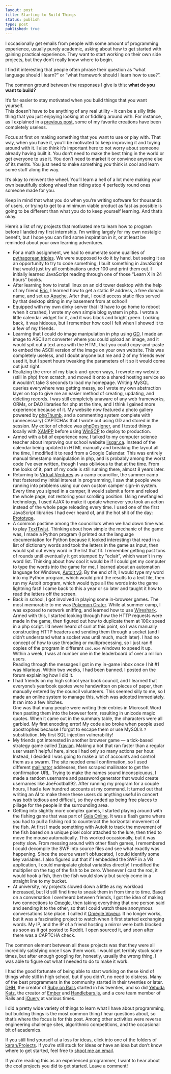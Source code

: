 ```yaml
---
layout: post
title: Starting to Build Things
status: publish
type: post
published: true
---
```


I occasionally get emails from people with some amount of programming 
experience, usually purely academic, asking about how to get started with 
gaining practical experience. They want to start working on their own side 
projects, but they don’t really know where to begin.

I find it interesting that people often phrase their question as “what language 
should I learn?” or “what framework should I learn how to use?”.

The common ground between the responses I give is this: **what do you want to 
build?**

It’s far easier to stay motivated when you build things that you want yourself.  
This doesn’t have to be anything of any real utility - it can be a silly little 
thing that you just enjoying looking at or fiddling around with. For instance, 
as I explained in a [previous post][], some of my favorite creations have been 
completely useless.

Focus at first on making something that you want to use or play with. That way, 
when you have it, you’ll be motivated to keep improving it and toying around 
with it. I also think it’s important here to not worry about someone already 
having built it. You don’t need to make the best thing in the world or get 
everyone to use it. You don’t need to market it or convince anyone else of its 
merits. You just need to make something _you_ think is cool and learn some stuff 
along the way.

It’s okay to reinvent the wheel. You’ll learn a hell of a lot more making your 
own beautifully oblong wheel than riding atop 4 perfectly round ones someone 
made for you.

Keep in mind that what you do when you’re writing software for thousands of 
users, or trying to get to a minimum viable product as fast as possible is going 
to be different than what you do to keep yourself learning. And that’s okay.

Here’s a list of my projects that motivated me to learn how to program before I 
landed my first internship. I’m writing largely for my own nostalgic benefit, 
but I hope you can find some inspiration in it, or at least be reminded about 
your own learning adventures.

- For a math assignment, we had to enumerate some qualities of [pythagorean 
triples][]. We were supposed to do it by hand, but seeing it as an opportunity 
to try to code something, I built something in JavaScript that would just try 
all combinations under 100 and print them out. I initially learned JavaScript 
reading through one of those “Learn X in 24 hours” books.
- After learning how to install linux on an old tower desktop with the help of 
my friend [Eric][], I learned how to get a static IP address, a free domain 
name, and set up [Apache][]. After that, I could access static files served by 
that desktop sitting in my basement from at school!
- Equipped with my own dinky server that I’d have to go home to reboot when it 
crashed, I wrote my own simple blog system in php. I wrote a little calendar 
widget for it, and it was black and bright green. Looking back, it was hideous, 
but I remember how cool I felt when I showed it to a few of my friends.
- Learning that I could do image manipulation in php using [GD][], I made an 
image to ASCII art converter where you could upload an image, and it would spit 
out a text area with the HTML that you could copy-and-paste to embed the ASCII 
version of the image on your own website. This was completely useless, and I 
doubt anyone but me and 2 of my friends ever used it, but I spent hours tweaking 
the parameters of it so it would come out just right.
- Realizing the error of my black-and-green ways, I rewrote my website (still in 
php) from scratch, and moved it onto a shared hosting service so it wouldn’t 
take 3 seconds to load my homepage. Writing MySQL queries everywhere was getting 
messy, so I wrote my own abstraction layer on top to give me an easier method of 
creating, updating, and deleting records. I was still completely unaware of any 
web frameworks, ORMs, or DAO libraries for php at the time, and I think I gained 
more experience because of it. My website now featured a photo gallery powered 
by [phpThumb][], and a commenting system complete with (unnecessary) CAPTCHAs 
that I wrote out using GD and stored in the session. My editor of choice was 
[phpDesigner][], and I tested things locally with [XAMPP][] before using 
[WinSCP][] to deploy to production.
- Armed with a bit of experience now, I talked to my computer science teacher 
about improving our school website [lisgar.ca][]. Instead of the calendar being 
updated in HTML manually and breaking the layout all the time, I modified it to 
read from a Google Calendar. This was entirely manual timestamp manipulation in 
php, and is probably among the worst code I’ve ever written, though I was 
oblivious to that at the time. From the looks of it, part of my code is still 
running there, almost 8 years later.
- Returning to [Virtual Ventures][] as a camp councillor, the summer camp that 
fostered my initial interest in programming, I saw that people were running into 
problems using our own custom camper sign-in system. Every time you signed in a 
camper, it would submit a form and reload the whole page, not restoring your 
scrolling position. Using newfangled technology, I used AJAX to make it update 
whenever you took an action instead of the whole page reloading every time. I 
used one of the first JavaScript libraries I had ever heard of, and the hot shit 
of the day: [Prototype][].
- A common pastime among the councillors when we had down time was to play 
[TextTwist][]. Thinking about how simple the mechanic of the game was, I made a 
Python program (I printed out the language documentation for Python because it 
looked interesting) that read in a list of dictionary words and took the letters 
in the game as input, then would spit out every word in the list that fit. I 
remember getting past tons of rounds until eventually it got stumped by 
“eclair”, which wasn’t in my word list. Thinking about how cool it would be if I 
could get my computer to type the words into the game for me, I learned about an 
automation language for Windows, [AutoIt v3][]. By the end of it, I would type 
my word into my Python program, which would print the results to a text file, 
then run my AutoIt program, which would type all the words into the game 
lightning fast! I came back to this a year or so later and taught it how to read 
the letters off the screen.
- Back in school, I got involved in playing some in-browser games. The most 
memorable to me was [Pokemon Crater][]. While at summer camp, I was exposed to 
network sniffing, and learned how to use [Wireshark][]. Armed with this, I 
started looking through how the HTTP requests were made in the game, then 
figured out how to duplicate them at 100x speed in a php script. I’d never heard 
of curl at this point, so I was manually constructing HTTP headers and sending 
them through a socket (and I didn’t understand what a socket was until much, 
much later). I had no concept of how to use threading or multiprocessing, so I 
just ran 6 copies of the program in different `cmd.exe` windows to speed it up.  
Within a week, I was at number one in the leaderboard of over a million users.  
Reading through the messages I got in my in-game inbox once I hit #1 was 
hilarious. Within two weeks, I had been banned. I posted on the forum explaining 
how I did it.
- I had friends on my high school year book council, and I learned that 
everyone’s yearbook quotes were handwritten on pieces of paper, then manually 
entered by the council volunteers. This seemed silly to me, so I made an online 
system to manage this, which was adopted immediately. It ran into a few hitches.  
One was that many people were writing their entries in Microsoft Word then 
pasting them into the browser form, resulting in unicode magic quotes. When it 
came out in the summary table, the characters were all garbled. My first 
encoding error! My code also broke when people used apostrophes because I forgot 
to escape them or use MySQL’s `?` substitution. My first SQL injection 
vulnerability!
- My friends got interested in another browser game — a tick-based strategy game 
called [Travian][]. Making a bot that ran faster than a regular user wasn’t 
helpful here, since I had only so many actions per hour. Instead, I decided I 
was going to make a lot of accounts and control them as a swarm. The site needed 
email confirmation, so I used different [mailinator][] addresses, then scraped 
mailinator to get the confirmation URL. Trying to make the names sound 
inconspicuous, I made a random username and password generator that would create 
usernames like JoeFootball92. After running my program for a couple hours, I had 
a few hundred accounts at my command. It turned out that writing an AI to make 
these these users do anything useful in concert was both tedious and difficult, 
so they ended up being free places to pillage for the people in the surrounding 
area.
- Getting into slightly more complex games, I started playing around with the 
fishing game that was part of [Gaia Online][]. It was a flash game where you had 
to pull a fishing rod to counteract the horizontal movement of the fish. At 
first I made something with AutoIt to track the movement of the fish based on a 
unique pixel color attached to the lure, then tried to move the mouse 
automatically. This worked occasionally, but it was pretty slow. From messing 
around with other flash games, I remembered I could decompile the SWF into 
source files and see what exactly was happening. Since the source wasn’t 
obfuscated, I could identify some key variables. I also figured out that if I 
embedded the SWF in a VB application, I could manipulate global variables 
directly! I modified the multiplier on the tug of the fish to be zero. Whenever 
I cast the rod, it would hook a fish, then the fish would slowly but surely come 
in a straight line to my bucket.
- At university, my projects slowed down a little as my workload increased, but 
I’d still find time to sneak them in from time to time. Based on a conversation 
I overheard between friends, I got the idea of making two connections to 
[Omegle][], then taking everything that one person said and sending it to the 
other, so that I could watch these anonymous conversations take place. I called 
it [Omegle Voyeur][]. It no longer works, but it was a fascinating project to 
watch when it first started exchanging words. My IP, and the IP of a friend 
hosting a mirror were both blocked as soon as it got posted to Reddit. I open 
sourced it, and soon after there was a CAPTCHA check.

The common element between all these projects was that they were all incredibly 
satisfying once I saw them work. I would get terribly stuck some times, but 
after enough googling for, honestly, usually the wrong thing, I was able to 
figure out what I needed to do to make it work.

I had the good fortunate of being able to start working on these kind of things 
while still in high school, but if you didn’t, no need to distress. Many of the 
best programmers in the community started in their twenties or later. [DHH][], 
the creator of [Ruby on Rails][] started in his twenties, and so did [Yehuda 
Katz][], the creator of [Ember][] and [Handlebars.js][], and a core team member 
of Rails and [jQuery][] at various times.

I did a pretty wide variety of things to learn what I have about programming, 
but building things is the most common thing I hear questions about, so that’s 
where the focus is for this post. Among other activities were reverse 
engineering challenge sites, algorithmic competitions, and the occasional bit of 
academics.

If you still find yourself at a loss for ideas, click into one of the folders of 
[karan/Projects][]. If you’re still stuck for ideas or have an idea but don’t 
know where to get started, feel free to [shoot me an email][].

If you’re reading this as an experienced programmer, I want to hear about the 
cool projects you did to get started. Leave a comment!

[previous post]: /2013/05/05/something-out-of-nothing/
[pythagorean triples]: http://en.wikipedia.org/wiki/Pythagorean_triple
[Apache]: http://httpd.apache.org/
[GD]: http://www.php.net/manual/en/book.image.php
[phpThumb]: http://phpthumb.sourceforge.net/
[lisgar.ca]: http://lisgar.ca/
[phpDesigner]: http://www.mpsoftware.dk/phpdesigner.php
[XAMPP]: https://www.apachefriends.org/index.html
[WinSCP]: http://winscp.net/eng/index.php
[Prototype]: http://prototypejs.org/
[TextTwist]: http://zone.msn.com/en/texttwist/default.htm?intgid=hp_word_1
[AutoIt v3]: http://www.autoitscript.com/site/
[karan/Projects]: https://github.com/karan/Projects
[jQuery]: http://jquery.com/
[Handlebars.js]: http://handlebarsjs.com/
[Yehuda Katz]: http://yehudakatz.com/
[Ember]: http://emberjs.com/
[Omegle Voyeur]: https://github.com/phleet/Omegle-Voyeur
[mailinator]: http://mailinator.com/
[Travian]: http://playgame.travian.us/landingpages?ad=10782_1111191000
[Wireshark]: http://www.wireshark.org/
[Pokemon Crater]: http://www.pokemonbattlearena.net/members/login.php
[Omegle]: http://www.omegle.com/
[Gaia Online]: https://www.gaiaonline.com/
[Eric]: http://www.evenchick.com/
[shoot me an email]: mailto:jamie.lf.wong@gmail.com?subject=Starting+to+Build+Things
[Ruby on Rails]: http://rubyonrails.org/
[Virtual Ventures]: http://virtualventures.ca/
[DHH]: http://david.heinemeierhansson.com/
